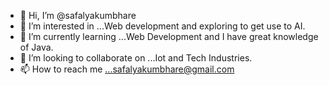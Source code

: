 - 👋 Hi, I’m @safalyakumbhare
- 👀 I’m interested in ...Web development and exploring to get use to AI.
- 🌱 I’m currently learning ...Web Development and I have great knowledge of Java.
- 💞️ I’m looking to collaborate on ...Iot and Tech Industries.
- 📫 How to reach me ...safalyakumbhare@gmail.com

<!---
safalyakumbhare/safalyakumbhare is a ✨ special ✨ repository because its `README.md` (this file) appears on your GitHub profile.
You can click the Preview link to take a look at your changes.
--->

